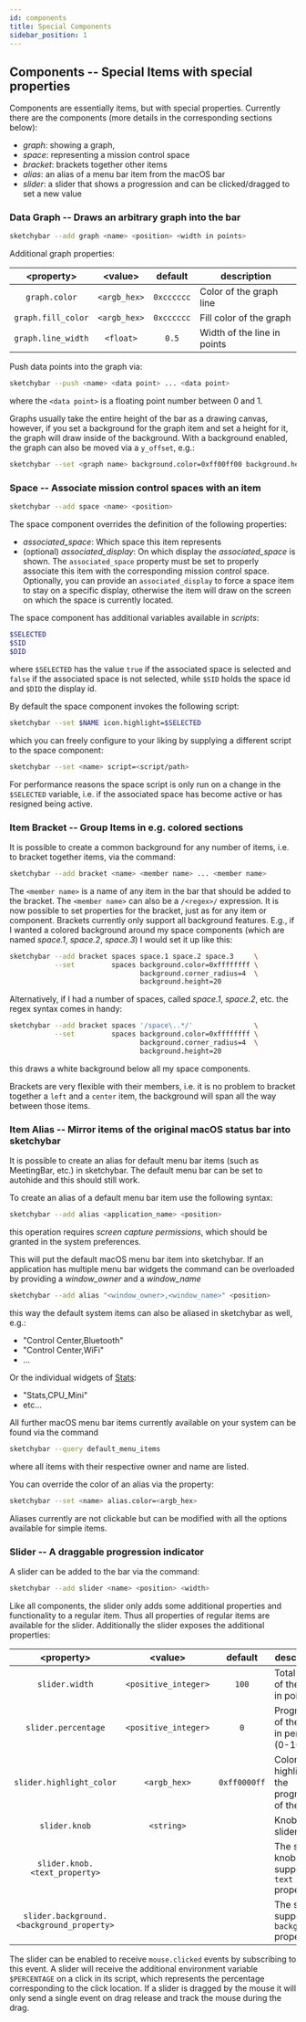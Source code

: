 ```yaml
---
id: components
title: Special Components
sidebar_position: 1
---
```

## Components -- Special Items with special properties
Components are essentially items, but with special properties.
Currently there are the components (more details in the corresponding sections below):
* *graph*: showing a graph,
* *space*: representing a mission control space
* *bracket*: brackets together other items
* *alias*: an alias of a menu bar item from the macOS bar
* *slider*: a slider that shows a progression and can be clicked/dragged to set a new value

### Data Graph -- Draws an arbitrary graph into the bar
```bash
sketchybar --add graph <name> <position> <width in points>
```

Additional graph properties:

| <property\>        | <value\>     | default    | description                 |
| :-------:          | :------:     | :-------:  | -----------                 |
| `graph.color`      | `<argb_hex>` | `0xcccccc` | Color of the graph line     |
| `graph.fill_color` | `<argb_hex>` | `0xcccccc` | Fill color of the graph     |
| `graph.line_width` | `<float>`    | `0.5`      | Width of the line in points |

Push data points into the graph via:
```bash
sketchybar --push <name> <data point> ... <data point>
```
where the `<data point>` is a floating point number between 0 and 1.

Graphs usually take the entire height of the bar as a drawing canvas, however,
if you set a background for the graph item and set a height for it, the graph
will draw inside of the background. With a background enabled, the graph can
also be moved via a `y_offset`, e.g.:
```bash
sketchybar --set <graph name> background.color=0xff00ff00 background.height=20 y_offset=2
```

### Space -- Associate mission control spaces with an item
```bash
sketchybar --add space <name> <position>
```
The space component overrides the definition of the following properties:
* *associated_space*: Which space this item represents
* (optional) *associated_display*: On which display the *associated_space* is shown.
The `associated_space` property must be set to properly associate this item with the corresponding mission control space.
Optionally, you can provide an `associated_display` to force a space item to stay on a specific display, otherwise the
item will draw on the screen on which the space is currently located. 

The space component has additional variables available in *scripts*:
```bash
$SELECTED
$SID
$DID
```
where `$SELECTED` has the value `true` if the associated space is selected and
`false` if the associated space is not selected, while
`$SID` holds the space id and `$DID` the display id.

By default the space component invokes the following script:
```bash
sketchybar --set $NAME icon.highlight=$SELECTED
```
which you can freely configure to your liking by supplying a different script
to the space component:
```bash
sketchybar --set <name> script=<script/path>
```

For performance reasons the space script is only run on a change in the
`$SELECTED` variable, i.e. if the associated space has become active
or has resigned being active.

### Item Bracket -- Group Items in e.g. colored sections
It is possible to create a common background for any number of items, i.e. to bracket together items, via the command:
```bash
sketchybar --add bracket <name> <member name> ... <member name>
```
The `<member name>` is a name of any item in the bar that should be added to the bracket.
The `<member name>` can also be a `/<regex>/` expression.
It is now possible to set properties for the bracket, just as for any item or component. Brackets currently only support all background features.
E.g., if I wanted a colored background around my space components (which are named *space.1*, *space.2*, *space.3*) I would set it up like this:
```bash
sketchybar --add bracket spaces space.1 space.2 space.3     \
           --set         spaces background.color=0xffffffff \
                                background.corner_radius=4  \
                                background.height=20
```
Alternatively, if I had a number of spaces, called *space.1*, *space.2*, etc. the regex syntax comes in handy:
```bash
sketchybar --add bracket spaces '/space\..*/'               \
           --set         spaces background.color=0xffffffff \
                                background.corner_radius=4  \
                                background.height=20
```
this draws a white background below all my space components.

Brackets are very flexible with their members, i.e. it is no problem to bracket together a `left` and a `center` item,
the background will span all the way between those items.

### Item Alias -- Mirror items of the original macOS status bar into sketchybar
It is possible to create an alias for default menu bar items
(such as MeetingBar, etc.) in sketchybar. The default menu bar can be set to
autohide and this should still work.

To create an alias of a default menu bar item use the following syntax:
```bash
sketchybar --add alias <application_name> <position>
```
this operation requires *screen capture permissions*, which should be granted
in the system preferences.

This will put the default macOS menu bar item into sketchybar. If an
application has multiple menu bar widgets the command can be overloaded by
providing a *window_owner* and a *window_name*
```bash
sketchybar --add alias "<window_owner>,<window_name>" <position>
```
this way the default system items can also be aliased in sketchybar as well,
e.g.:
- "Control Center,Bluetooth"
- "Control Center,WiFi"
- ...

Or the individual widgets of [Stats](https://github.com/exelban/stats):
- "Stats,CPU_Mini"
- etc...

All further macOS menu bar items currently available on your system can be
found via the command
```bash
sketchybar --query default_menu_items
```
where all items with their respective owner and name are listed.

You can override the color of an alias via the property:
```bash
sketchybar --set <name> alias.color=<argb_hex>
```

Aliases currently are not clickable but can be modified with all the options
available for simple items.

### Slider -- A draggable progression indicator
A slider can be added to the bar via the command:
```bash
sketchybar --add slider <name> <position> <width>
```
Like all components, the slider only adds some additional properties and
functionality to a regular item. Thus all properties of regular items are
available for the slider. Additionally the slider exposes the additional
properties:

| <property\>                               | <value\>             | default      | description                                         |
| :-------:                                 | :------:             | :-------:    | -----------                                         |
| `slider.width`                            | `<positive_integer>` | `100`        | Total width of the slider in points                 |
| `slider.percentage`                       | `<positive_integer>` | `0`          | Progression of the slider in percent (0-100)        |
| `slider.highlight_color`                  | `<argb_hex>`         | `0xff0000ff` | Color that highlights the progression of the slider |
| `slider.knob`                             | `<string>`           |              | Knob of the slider                                  |
| `slider.knob.<text_property>`             |                      |              | The slider knob supports all `text` properties      |
| `slider.background.<background_property>` |                      |              | The slider supports all `background` properties     |

The slider can be enabled to receive `mouse.clicked` events by subscribing to this event.
A slider will receive the additional environment variable `$PERCENTAGE` on a click in its
script, which represents the percentage corresponding to the click location.
If a slider is dragged by the mouse it will only send a single event on drag release and
track the mouse during the drag.
